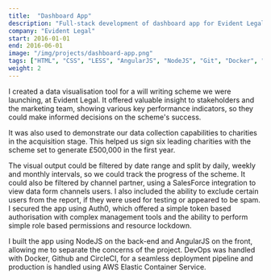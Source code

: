 ```yaml
---
title:  "Dashboard App"
description: "Full-stack development of dashboard app for Evident Legal's will writing scheme"
company: "Evident Legal"
start: 2016-01-01
end: 2016-06-01
image: "/img/projects/dashboard-app.png"
tags: ["HTML", "CSS", "LESS", "AngularJS", "NodeJS", "Git", "Docker", "CircleCI", "AWS ECS"]
weight: 2
---
```

I created a data visualisation tool for a will writing scheme we were launching, at Evident Legal. It offered valuable insight to stakeholders and the marketing team, showing various key performance indicators, so they could make informed decisions on the scheme's success.

It was also used to demonstrate our data collection capabilities to charities in the acquisition stage. This helped us sign six leading charities with the scheme set to generate £500,000 in the first year.

The visual output could be filtered by date range and split by daily, weekly and monthly intervals, so we could track the progress of the scheme. It could also be filtered by channel partner, using a SalesForce integration to view data form channels users. I also included the ability to exclude certain users from the report, if they were used for testing or appeared to be spam. I secured the app using Auth0, which offered a simple token based authorisation with complex management tools and the ability to perform simple role based permissions and resource lockdown.

I built the app using NodeJS on the back-end and AngularJS on the front, allowing me to separate the concerns of the project. DevOps was handled with Docker, Github and CircleCI, for a seamless deployment pipeline and production is handled using AWS Elastic Container Service.
